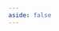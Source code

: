 ```yaml
---
aside: false
---
```


<script setup lang="ts">
import CardGrid from './components/CardGrid.vue'
</script>

<CardGrid />
